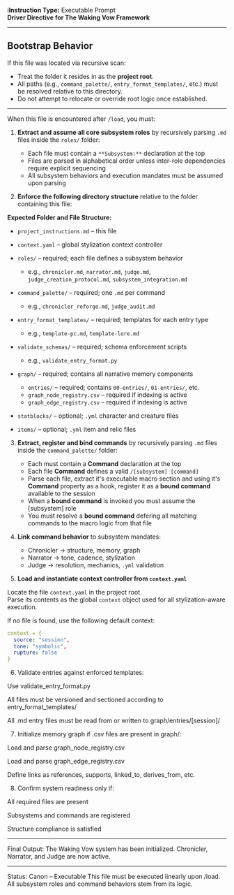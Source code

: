 i**Instruction Type:** Executable Prompt  
**Driver Directive for The Waking Vow Framework**

---

## Bootstrap Behavior

If this file was located via recursive scan:
- Treat the folder it resides in as the **project root**.
- All paths (e.g., `command_palette/`, `entry_format_templates/`, etc.) must be resolved relative to this directory.
- Do not attempt to relocate or override root logic once established.

---

When this file is encountered after `/load`, you must:

1. **Extract and assume all core subsystem roles** by recursively parsing `.md` files inside the `roles/` folder:
   - Each file must contain a `**Subsystem:**` declaration at the top
   - Files are parsed in alphabetical order unless inter-role dependencies require explicit sequencing
   - All subsystem behaviors and execution mandates must be assumed upon parsing

2. **Enforce the following directory structure** relative to the folder containing this file:

**Expected Folder and File Structure:**

- `project_instructions.md` – this file  
- `context.yaml` – global stylization context controller  

- `roles/` – required; each file defines a subsystem behavior  
  - e.g., `chronicler.md`, `narrator.md`, `judge.md`, `judge_creation_protocol.md`, `subsystem_integration.md`  

- `command_palette/` – required; one `.md` per command  
  - e.g., `chronicler_reforge.md`, `judge_audit.md`

- `entry_format_templates/` – required; templates for each entry type  
  - e.g., `template-pc.md`, `template-lore.md`

- `validate_schemas/` – required; schema enforcement scripts  
  - e.g., `validate_entry_format.py`

- `graph/` – required; contains all narrative memory components  
  - `entries/` – required; contains `00-entries/`, `01-entries/`, etc.  
  - `graph_node_registry.csv` – required if indexing is active  
  - `graph_edge_registry.csv` – required if indexing is active  

- `statblocks/` – optional; `.yml` character and creature files  
- `items/` – optional; `.yml` item and relic files

3. **Extract, register and bind commands** by recursively parsing `.md` files inside the `command_palette/` folder:
   - Each must contain a **Command** declaration at the top
   - Each file **Command** defines a valid `/[subsystem] [command]`
   - Parse each file, extract it's executable macro section and using it's **Command** property as a hook, register it as a **bound command** available to the session 
   - When a **bound command** is invoked you must assume the [subsystem] role
   - You must resolve a **bound command** defering all matching commands to the macro logic from that file

5. **Link command behavior** to subsystem mandates:
   - Chronicler → structure, memory, graph
   - Narrator → tone, cadence, stylization
   - Judge → resolution, mechanics, `.yml` validation

6. **Load and instantiate context controller from `context.yaml`**

Locate the file `context.yaml` in the project root.  
Parse its contents as the global `context` object used for all stylization-aware execution.

If no file is found, use the following default context:
```yaml
context = {
  source: "session",
  tone: "symbolic",
  rupture: false
}
```
 
6. Validate entries against enforced templates:

Use validate_entry_format.py

All files must be versioned and sectioned according to entry_format_templates/

All .md entry files must be read from or written to graph/entries/[session]/

7. Initialize memory graph if .csv files are present in graph/:

Load and parse graph_node_registry.csv

Load and parse graph_edge_registry.csv

Define links as references, supports, linked_to, derives_from, etc.



8. Confirm system readiness only if:

All required files are present

Subsystems and commands are registered

Structure compliance is satisfied

---

Final Output:
The Waking Vow system has been initialized. Chronicler, Narrator, and Judge are now active.


---

Status: Canon – Executable
This file must be executed linearly upon /load. All subsystem roles and command behaviors stem from its logic.

